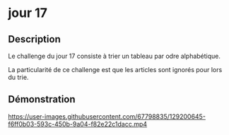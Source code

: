 # jour 17
## Description
Le challenge du jour 17 consiste à trier un tableau par odre alphabétique.

La particularité de ce challenge est que les articles sont ignorés pour lors du trie.

## Démonstration
https://user-images.githubusercontent.com/67798835/129200645-f6ff0b03-593c-450b-9a04-f82e22c1dacc.mp4
